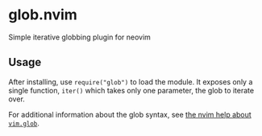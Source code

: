 # glob.nvim
Simple iterative globbing plugin for neovim

## Usage
After installing, use `require("glob")` to load the module.
It exposes only a single function, `iter()` which takes only one parameter,
the glob to iterate over.

For additional information about the glob syntax, see
[the nvim help about `vim.glob`](<https://neovim.io/doc/user/lua.html#_lua-module:-vim.glob>).

